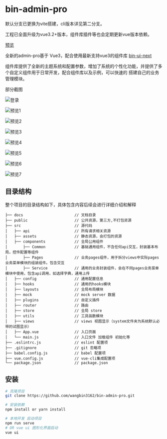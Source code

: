 # bin-admin-pro

默认分支已更换为vite搭建，cli版本详见第二分支。

工程已全面升级为vue3.2+版本，组件库插件等也会定期更新vue版本依赖。

[预览](https://wangbin3162.github.io/bin-admin-pro/)

全新的admin-pro基于 Vue3，配合使用最新支持vue3的组件库 [bin-ui-next](https://github.com/wangbin3162/bin-ui-next/) 

组件库提供了全新的主题系统和配置参数，增加了系统的个性化功能，并提供了多个自定义组件用于日常开发，配合组件库以及示例，可以快速的
搭建自己的业务管理模块。

部分截图

![登录](/public/preview/login.png)

![预览1](/public/preview/1.png)

![预览2](/public/preview/2.png)

![预览3](/public/preview/3.png)

![预览4](/public/preview/4.png)

![预览5](/public/preview/5.png)

![预览6](/public/preview/6.png)

![预览7](/public/preview/7.png)

## 目录结构

整个项目的目录结构如下，具体包含内容后续会进行详细介绍和解释

    ├── docs                       // 文档目录
    ├── public                     // 公共资源，第三方,不打包资源
    ├── src                        // 源代码
    │   ├── api                    // 所有请求相关资源
    │   ├── assets                 // 静态资源，会打包的资源
    │   ├── components             // 全局公用组件
    │       ├── Common             // 基础通用组件，不含任何api交互，封装基本布局，控件配置等组件
    │       ├── Pages              // 业务pages组件，用于拆分views中实际pages业务菜单模块的组装组件。包含交互
    │       ├── Service            // 通用的业务封装组件，会在不同pages业务菜单模块中使用，包含api调用，如选择字典，通用上传
    │   ├── config                 // 通用配置信息
    │   ├── hooks                  // 通用的hooks模块
    │   ├── layouts                // 全局布局模块
    │   ├── mock                   // mock server 数据
    │   ├── plugins                // 自定义插件
    │   ├── router                 // 路由
    │   ├── store                  // 全局 store 
    │   ├── utils                  // 工具函数模块
    │   ├── views                  // views 视图显示（system文件夹为系统默认必带的试图显示）
    │   ├── App.vue                // 入口页面
    │   └── main.js                // 入口文件 加载组件 初始化等
    ├── .eslintrc.js               // eslint 配置项
    ├── .gitignore                 // git 忽略项
    ├── babel.config.js            // babel 配置项
    ├── vue.config.js              // vue-cli集成配置项
    └── package.json               // package.json


## 安装

```bash
# 克隆项目
git clone https://github.com/wangbin3162/bin-admin-pro.git

# 安装依赖
npm install or yarn install

# 本地开发 启动项目
npm run serve
# OR vue ui 图形化界面启动
vue ui
```
